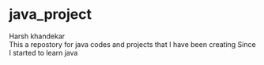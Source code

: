 # java_project
Harsh khandekar<br>
This a repostory for java codes and projects that I have been creating Since I started to learn java
